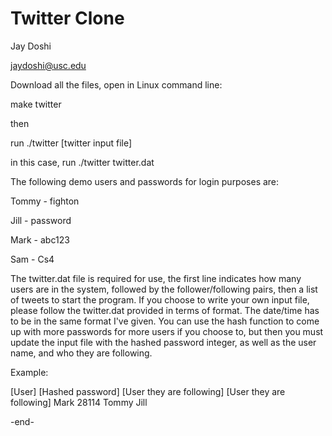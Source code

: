 # Twitter Clone

Jay Doshi

jaydoshi@usc.edu

Download all the files, open in Linux command line:

make twitter

then

run ./twitter [twitter input file]

in this case, run ./twitter twitter.dat

The following demo users and passwords for login purposes are: 

Tommy - fighton

Jill - password

Mark - abc123

Sam - Cs4

The twitter.dat file is required for use, the first line indicates how many users are in the system, followed by the follower/following pairs, then a list of tweets to start the program. If you choose to write your own input file, please follow the twitter.dat provided in terms of format. The date/time has to be in the same format I've given. You can use the hash function to come up with more passwords for more users if you choose to, but then you must update the input file with the hashed password integer, as well as the user name, and who they are following.

Example:

[User] [Hashed password] [User they are following] [User they are following]
Mark 28114 Tommy Jill

-end-
